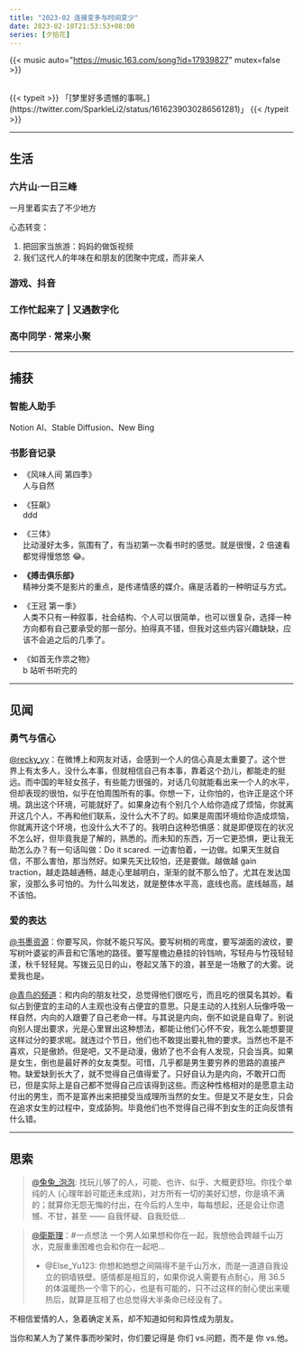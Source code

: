 ```yaml
---
title: "2023-02 连接变多与时间变少"
date: 2023-02-10T21:53:53+08:00
series: [夕拾花]
---
```


{{< music auto="https://music.163.com/song?id=17939827" mutex=false >}}

<br />
{{< typeit >}}
「[梦里好多遗憾的事啊。](https://twitter.com/SparkleLi2/status/1616239030286561281)」
{{< /typeit >}}

---

## 生活

### 六片山·一日三峰

一月里着实去了不少地方

心态转变：

1. 把回家当旅游：妈妈的做饭视频
2. 我们这代人的年味在和朋友的团聚中完成，而非亲人

### 游戏、抖音

### 工作忙起来了 | 又遇数字化

### 高中同学 · 常来小聚

---

## 捕获

### 智能人助手

Notion AI、Stable Diffusion、New Bing

### 书影音记录

- 《风味人间 第四季》  
  人与自然

- 《狂飙》  
  ddd

- 《三体》  
  比动漫好太多，氛围有了，有当初第一次看书时的感觉。就是很慢，2 倍速看都觉得慢悠悠 😂。

- **《搏击俱乐部》**  
  精神分类不是影片的重点，是传递情感的媒介。痛是活着的一种明证与方式。

- 《王冠 第一季》  
  人类不只有一种叙事，社会结构、个人可以很简单，也可以很复杂，选择一种方向都有自己要承受的那一部分。拍得真不错，但我对这些内容兴趣缺缺，应该不会追之后的几季了。

- 《如首无作祟之物》  
  b 站听书听完的

---

## 见闻

### 勇气与信心

[@recky_yy](https://twitter.com/recky_yy/status/1629237065727475715)：在微博上和网友对话，会感到一个人的信心真是太重要了。这个世界上有太多人，没什么本事，但就相信自己有本事，靠着这个劲儿，都能走的挺远。而中国的年轻女孩子，有些能力很强的，对话几句就能看出来一个人的水平，但却表现的很怕，似乎在怕周围所有的事。你想一下，让你怕的，也许正是这个环境。跳出这个环境，可能就好了。如果身边有个别几个人给你造成了烦恼，你就离开这几个人，不再和他们联系，没什么大不了的。如果是周围环境给你造成烦恼，你就离开这个环境，也没什么大不了的。我明白这种恐惧感：就是即便现在的状况不怎么好，但毕竟我是了解的，熟悉的。而未知的东西，万一它更恐惧，更让我无助怎么办？有一句话叫做：Do it scared. 一边害怕着，一边做。如果天生就自信，不那么害怕，那当然好。如果先天比较怕，还是要做。越做越 gain traction，越走路越通畅，越走心里越明白，渐渐的就不那么怕了。尤其在发达国家，没那么多可怕的。为什么叫发达，就是整体水平高，底线也高。底线越高，越不该怕。

### 爱的表达

[@书墨资源](https://t.me/shumozy/2493)：你要写风，你就不能只写风。要写树梢的弯度，要写湖面的波纹，要写树叶婆娑的声音和它落地的路径。要写屋檐边悬挂的铃铛响，写轻舟与竹筏轻轻漾，秋千轻轻晃。写拨云见日的山，卷起又落下的浪，甚至是一场散了的大雾。说爱我也是。

[@青鸟的频道](https://t.me/bluebird_channel/850)：和内向的朋友社交，总觉得他们很吃亏，而且吃的很莫名其妙。看似占到便宜的主动的人主观也没有占便宜的意思。只是主动的人找别人玩像呼吸一样自然，内向的人跟要了自己老命一样。与其说是内向，倒不如说是自卑了。别说向别人提出要求，光是心里冒出这种想法，都能让他们心怀不安，我怎么能想要提这样过分的要求呢。就连过个节日，他们也不敢提出要礼物的要求。当然也不是不喜欢，只是傲娇。但是吧，又不是动漫，傲娇了也不会有人发现，只会当真。如果是女生，倒也是最好养的女友类型。可惜，几乎都是男生要穷养的思路的直接产物。缺爱缺到长大了，就不觉得自己值得爱了。只好自认为是内向，不敢开口而已，但是实际上是自己都不觉得自己应该得到这些。而这种性格相对的是愿意主动付出的男生，而不是富养出来把接受当成理所当然的女生。但是又不是女生，只会在追求女生的过程中，变成舔狗。毕竟他们也不觉得自己得不到女生的正向反馈有什么错。

---

## 思索

> [@兔兔\_泡泡](https://twitter.com/tutu_paopao/status/1633025377881980933): 找玩儿够了的人，可能、也许、似乎、大概更舒坦。你找个单纯的人 (心理年龄可能还未成熟)，对方所有一切的美好幻想，你是填不满的；就算你无怨无悔的付出，在今后的人生中，每每想起，还是会让你遗憾、不甘，甚至 —— 自我怀疑、自我贬低…

> [@衛斯理](https://twitter.com/Else_Yu123/status/1620612452265361409)：#一点想法 一个男人如果想和你在一起，我想他会跨越千山万水，克服重重困难也会和你在一起吧…
>
> - @Else_Yu123: 你想和她想之间隔得不是千山万水，而是一道道自我设立的铜墙铁壁。感情都是相互的，如果你说人需要有点耐心，用 36.5 的体温暖热一个零下的心，也是有可能的，只不过这样的耐心使出来暖热后，就算是互相了也总觉得大半条命已经没有了。

不相信爱情的人，急着确定关系，却不知道如何和异性成为朋友。

当你和某人为了某件事而吵架时，你们要记得是 你们 vs.问题，而不是 你 vs.他。
